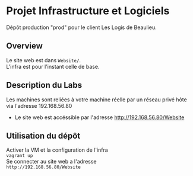 # Projet Infrastructure et Logiciels

Dépôt production "prod" pour le client Les Logis de Beaulieu.  

## Overview 

Le site web est dans `Website/`.  
L'infra est pour l'instant celle de base.  

## Description du Labs

Les machines sont reliées à votre machine réelle par un réseau privé hôte via l'adresse 192.168.56.80

* Le site web est accéssible par l'adresse <http://192.168.56.80/Website>


## Utilisation du dépôt

Activer la VM et la configuration de l'infra  
    ```vagrant up```  
Se connecter au site web a l'adresse    
    ```http://192.168.56.80/Website```  